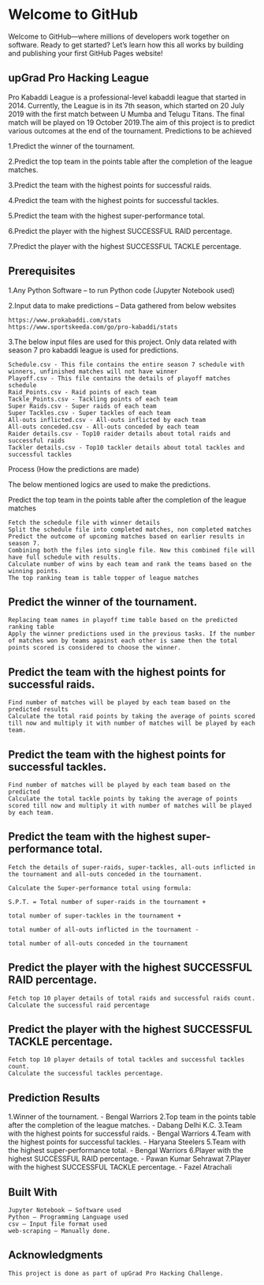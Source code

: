 # Welcome to GitHub

Welcome to GitHub—where millions of developers work together on software. Ready to get started? Let’s learn how this all works by building and publishing your first GitHub Pages website!

## upGrad Pro Hacking League

Pro Kabaddi League is a professional-level kabaddi league that started in 2014. Currently, the League is in its 7th season, which started on 20 July 2019 with the first match between U Mumba and Telugu Titans. The final match will be played on 19 October 2019.The aim of this project is to predict various outcomes at the end of the tournament.
Predictions to be achieved

1.Predict the winner of the tournament. 

2.Predict the top team in the points table after the completion of the league matches. 

3.Predict the team with the highest points for successful raids. 

4.Predict the team with the highest points for successful tackles. 

5.Predict the team with the highest super-performance total. 

6.Predict the player with the highest SUCCESSFUL RAID percentage. 

7.Predict the player with the highest SUCCESSFUL TACKLE percentage.

## Prerequisites

1.Any Python Software – to run Python code (Jupyter Notebook used)

2.Input data to make predictions – Data gathered from below websites

    https://www.prokabaddi.com/stats
    https://www.sportskeeda.com/go/pro-kabaddi/stats

3.The below input files are used for this project. Only data related with season 7 pro kabaddi league is used for predictions.

    Schedule.csv - This file contains the entire season 7 schedule with winners, unfinished matches will not have winner
    Playoff.csv - This file contains the details of playoff matches schedule
    Raid_Points.csv - Raid points of each team
    Tackle_Points.csv - Tackling points of each team
    Super Raids.csv - Super raids of each team
    Super Tackles.csv - Super tackles of each team
    All-outs inflicted.csv - All-outs inflicted by each team
    All-outs conceded.csv - All-outs conceded by each team
    Raider details.csv - Top10 raider details about total raids and successful raids
    Tackler details.csv - Top10 tackler details about total tackles and successful tackles

Process (How the predictions are made)

The below mentioned logics are used to make the predictions.

Predict the top team in the points table after the completion of the league matches

    Fetch the schedule file with winner details
    Split the schedule file into completed matches, non completed matches
    Predict the outcome of upcoming matches based on earlier results in season 7.
    Combining both the files into single file. Now this combined file will have full schedule with results.
    Calculate number of wins by each team and rank the teams based on the winning points.
    The top ranking team is table topper of league matches

## Predict the winner of the tournament.

    Replacing team names in playoff time table based on the predicted ranking table
    Apply the winner predictions used in the previous tasks. If the number of matches won by teams against each other is same then the total points scored is considered to choose the winner.

## Predict the team with the highest points for successful raids.

    Find number of matches will be played by each team based on the predicted results
    Calculate the total raid points by taking the average of points scored till now and multiply it with number of matches will be played by each team.

## Predict the team with the highest points for successful tackles.

    Find number of matches will be played by each team based on the predicted
    Calculate the total tackle points by taking the average of points scored till now and multiply it with number of matches will be played by each team.

## Predict the team with the highest super-performance total.

    Fetch the details of super-raids, super-tackles, all-outs inflicted in the tournament and all-outs conceded in the tournament.

    Calculate the Super-performance total using formula:

    S.P.T. = Total number of super-raids in the tournament +

    total number of super-tackles in the tournament +

    total number of all-outs inflicted in the tournament -

    total number of all-outs conceded in the tournament

## Predict the player with the highest SUCCESSFUL RAID percentage.

    Fetch top 10 player details of total raids and successful raids count.
    Calculate the successful raid percentage

## Predict the player with the highest SUCCESSFUL TACKLE percentage.

    Fetch top 10 player details of total tackles and successful tackles count.
    Calculate the successful tackles percentage.

## Prediction Results

1.Winner of the tournament. - Bengal Warriors
2.Top team in the points table after the completion of the league matches. - Dabang Delhi K.C.
3.Team with the highest points for successful raids. - Bengal Warriors
4.Team with the highest points for successful tackles. - Haryana Steelers
5.Team with the highest super-performance total. - Bengal Warriors
6.Player with the highest SUCCESSFUL RAID percentage. - Pawan Kumar Sehrawat
7.Player with the highest SUCCESSFUL TACKLE percentage. - Fazel Atrachali

## Built With

    Jupyter Notebook – Software used
    Python – Programming Language used
    csv – Input file format used
    web-scraping – Manually done.

## Acknowledgments

    This project is done as part of upGrad Pro Hacking Challenge.

